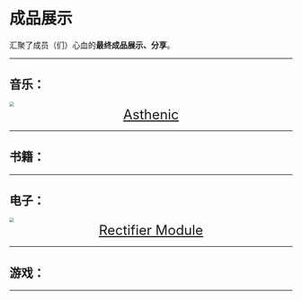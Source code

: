 # 成品展示

汇聚了成员（们）心血的**最终成品展示、分享**。

------

## 音乐：

<img src="https://i2.imgu.cc/images/2022/05/22/CtKKr.png" style="zoom:50%;" />

<center><font size="5"><a href="/others/EndProduct/Asthenic/Asthenic.html" target="" title="">Asthenic</a></font></center>

------

## 书籍：



------

## 电子：

<img src="https://i2.imgu.cc/images/2022/05/23/CtDZf.png" style="zoom:50%;" />

<center><font size="5"><a href="/others/EndProduct/Rectifier Module/Rectifier Module.html" target="" title="">Rectifier Module</a></font></center>

------

## 游戏：



------

